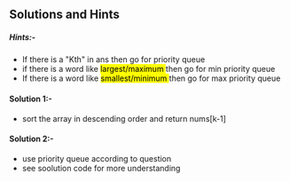 ## Solutions and Hints

##### Hints:- 
- If there is a "Kth" in ans then go for priority queue
- if there is a word like <mark> largest/maximum </mark> then go for min priority queue
- If there is a word like <mark> smallest/minimum </mark> then go for max priority queue
#### Solution 1:-
- sort the array in descending order and return nums[k-1]
#### Solution 2:-
-  use priority queue according to question
-  see soolution code for more understanding
